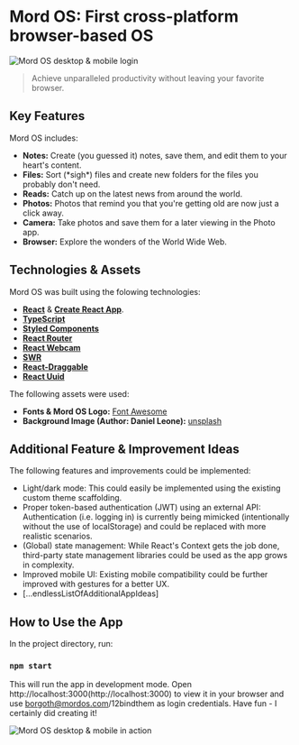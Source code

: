 # Mord OS: First cross-platform browser-based OS

![Mord OS desktop & mobile login](https://i.ibb.co/3rqmHcw/Mordos.png)

> Achieve unparalleled productivity without leaving your favorite browser.

## Key Features

Mord OS includes:

- **Notes:** Create (you guessed it) notes, save them, and edit them to your heart's content.
- **Files:** Sort (\*sigh\*) files and create new folders for the files you probably don't need.
- **Reads:** Catch up on the latest news from around the world.
- **Photos:** Photos that remind you that you're getting old are now just a click away.
- **Camera:** Take photos and save them for a later viewing in the Photo app.
- **Browser:** Explore the wonders of the World Wide Web.

## Technologies & Assets

Mord OS was built using the folowing technologies:

- [**React**](https://reactjs.org/) & [**Create React App**](https://github.com/facebook/create-react-app).
- [**TypeScript**](https://www.typescriptlang.org/)
- [**Styled Components**](https://styled-components.com/)
- [**React Router**](https://reactrouter.com/)
- [**React Webcam**](https://github.com/mozmorris/react-webcam)
- [**SWR**](https://swr.vercel.app/)
- [**React-Draggable**](https://www.npmjs.com/package/react-draggable)
- [**React Uuid**](https://www.npmjs.com/package/react-uuid)

The following assets were used:

- **Fonts & Mord OS Logo:** [Font Awesome](https://fontawesome.com/)
- **Background Image (Author: Daniel Leone):** [unsplash](https://unsplash.com/)

## Additional Feature & Improvement Ideas

The following features and improvements could be implemented:

- Light/dark mode: This could easily be implemented using the existing custom theme scaffolding.
- Proper token-based authentication (JWT) using an external API: Authentication (i.e. logging in) is currently being mimicked (intentionally without the use of localStorage) and could be replaced with more realistic scenarios.
- (Global) state management: While React's Context gets the job done, third-party state management libraries could be used as the app grows in complexity.
- Improved mobile UI: Existing mobile compatibility could be further improved with gestures for a better UX.
- \[...endlessListOfAdditionalAppIdeas\]

## How to Use the App

In the project directory, run:

### `npm start`

This will run the app in development mode. Open http://localhost:3000(http://localhost:3000) to view it in your browser and use borgoth@mordos.com/12bindthem as login credentials. Have fun - I certainly did creating it!

![Mord OS desktop & mobile in action](https://i.ibb.co/FzdZ5kg/Mordos1.png)
